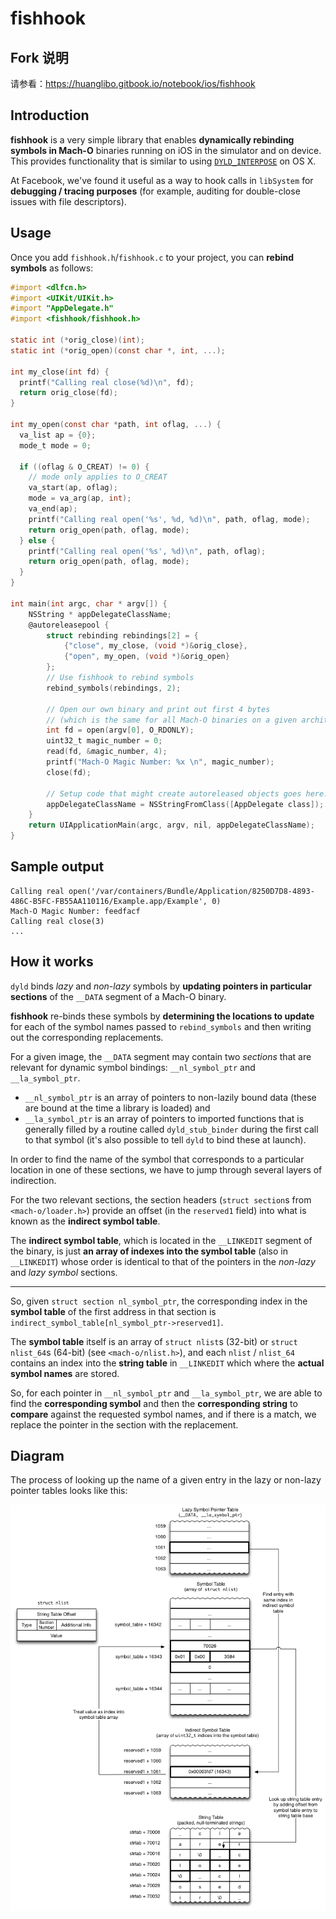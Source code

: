 # fishhook

## Fork 说明

请参看：<https://huanglibo.gitbook.io/notebook/ios/fishhook>

## Introduction

__fishhook__ is a very simple library that enables **dynamically rebinding symbols in Mach-O** binaries running on iOS in the simulator and on device. This provides functionality that is similar to using [`DYLD_INTERPOSE`][interpose] on OS X.

At Facebook, we've found it useful as a way to hook calls in `libSystem` for **debugging / tracing purposes** (for example, auditing for double-close issues with file descriptors).

[interpose]: https://opensource.apple.com/source/dyld/dyld-852.2/include/mach-o/dyld-interposing.h.auto.html "<mach-o/dyld-interposing.h>"

## Usage

Once you add `fishhook.h`/`fishhook.c` to your project, you can **rebind symbols** as follows:

```Objective-C
#import <dlfcn.h>
#import <UIKit/UIKit.h>
#import "AppDelegate.h"
#import <fishhook/fishhook.h>
 
static int (*orig_close)(int);
static int (*orig_open)(const char *, int, ...);
 
int my_close(int fd) {
  printf("Calling real close(%d)\n", fd);
  return orig_close(fd);
}
 
int my_open(const char *path, int oflag, ...) {
  va_list ap = {0};
  mode_t mode = 0;
 
  if ((oflag & O_CREAT) != 0) {
    // mode only applies to O_CREAT
    va_start(ap, oflag);
    mode = va_arg(ap, int);
    va_end(ap);
    printf("Calling real open('%s', %d, %d)\n", path, oflag, mode);
    return orig_open(path, oflag, mode);
  } else {
    printf("Calling real open('%s', %d)\n", path, oflag);
    return orig_open(path, oflag, mode);
  }
}

int main(int argc, char * argv[]) {
    NSString * appDelegateClassName;
    @autoreleasepool {
        struct rebinding rebindings[2] = {
            {"close", my_close, (void *)&orig_close},
            {"open", my_open, (void *)&orig_open}
        };
        // Use fishhook to rebind symbols
        rebind_symbols(rebindings, 2);
     
        // Open our own binary and print out first 4 bytes
        // (which is the same for all Mach-O binaries on a given architecture)
        int fd = open(argv[0], O_RDONLY);
        uint32_t magic_number = 0;
        read(fd, &magic_number, 4);
        printf("Mach-O Magic Number: %x \n", magic_number);
        close(fd);

        // Setup code that might create autoreleased objects goes here.
        appDelegateClassName = NSStringFromClass([AppDelegate class]);
    }
    return UIApplicationMain(argc, argv, nil, appDelegateClassName);
}
```

## Sample output

```plaintext
Calling real open('/var/containers/Bundle/Application/8250D7D8-4893-486C-B5FC-FB55AA110116/Example.app/Example', 0)
Mach-O Magic Number: feedfacf 
Calling real close(3)
...
```

## How it works

`dyld` binds *lazy* and *non-lazy* symbols by **updating pointers in particular sections** of the `__DATA` segment of a Mach-O binary.

__fishhook__ re-binds these symbols by **determining the locations to update** for each of the symbol names passed to `rebind_symbols` and then writing out the corresponding replacements.

For a given image, the `__DATA` segment may contain two *sections* that are relevant for dynamic symbol bindings: `__nl_symbol_ptr` and `__la_symbol_ptr`.

- `__nl_symbol_ptr` is an array of pointers to non-lazily bound data (these are bound at the time a library is loaded) and
- `__la_symbol_ptr` is an array of pointers to imported functions that is generally filled by a routine called `dyld_stub_binder` during the first call to that symbol (it's also possible to tell `dyld` to bind these at launch).

In order to find the name of the symbol that corresponds to a particular location in one of these sections, we have to jump through several layers of indirection.

For the two relevant sections, the section headers (`struct section`s from `<mach-o/loader.h>`) provide an offset (in the `reserved1` field) into what is known as the **indirect symbol table**.

The **indirect symbol table**, which is located in the `__LINKEDIT` segment of the binary, is just **an array of indexes into the symbol table** (also in `__LINKEDIT`) whose order is identical to that of the pointers in the *non-lazy* and *lazy symbol* sections.

---

So, given `struct section nl_symbol_ptr`, the corresponding index in the **symbol table** of the first address in that section is `indirect_symbol_table[nl_symbol_ptr->reserved1]`.

The **symbol table** itself is an array of `struct nlist`s (32-bit) or `struct nlist_64`s (64-bit) (see `<mach-o/nlist.h>`), and each `nlist` / `nlist_64` contains an index into the **string table** in `__LINKEDIT` which where the **actual symbol names** are stored.

So, for each pointer in `__nl_symbol_ptr` and `__la_symbol_ptr`, we are able to find the **corresponding symbol** and then the **corresponding string** to **compare** against the requested symbol names, and if there is a match, we replace the pointer in the section with the replacement.

## Diagram

The process of looking up the name of a given entry in the lazy or non-lazy pointer tables looks like this:

![Visual explanation](fishhook_diagram.png)
